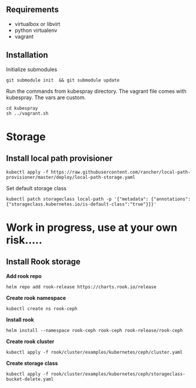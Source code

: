 ## Requirements
- virtualbox or libvirt
- python virtualenv
- vagrant

## Installation
Initialize submodules
```
git submodule init  && git submodule update
```
Run the commands from kubespray directory. The vagrant file comes with kubespray. The vars are custom.
```
cd kubespray
sh ../vagrant.sh
```
# Storage


## Install local path provisioner

```
kubectl apply -f https://raw.githubusercontent.com/rancher/local-path-provisioner/master/deploy/local-path-storage.yaml
```

Set default storage class

```
kubectl patch storageclass local-path -p '{"metadata": {"annotations":{"storageclass.kubernetes.io/is-default-class":"true"}}}'
```


# Work in progress, use at your own risk.....

## Install Rook storage

**Add rook repo**
```
helm repo add rook-release https://charts.rook.io/release
```
**Create rook namespace**

```
kubectl create ns rook-ceph
```

**Install rook**

```
helm install --namespace rook-ceph rook-ceph rook-release/rook-ceph
```

**Create rook cluster**
```
kubectl apply -f rook/cluster/examples/kubernetes/ceph/cluster.yaml
```

**Create storage class**

```
kubectl apply -f rook/cluster/examples/kubernetes/ceph/storageclass-bucket-delete.yaml
```
